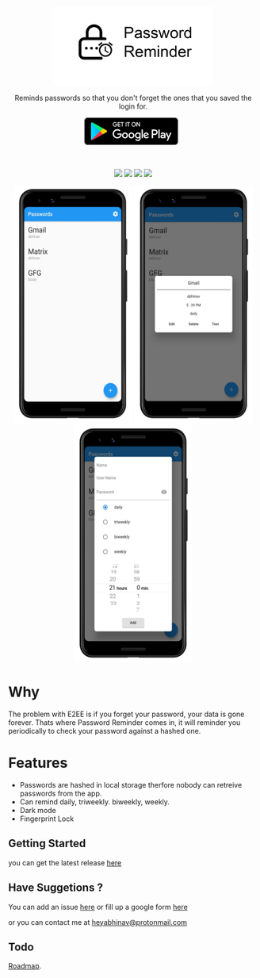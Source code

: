 <br>

<p align='center'>
<img height="158"  src="fastlane/metadata/android/en-US/images/featureGraphic.png"/>
</p>

<p align='center'>
Reminds passwords so that you don't forget the ones that you saved the login for.
</p>

<p align='center'>
    <a href='https://play.google.com/store/apps/details?id=com.abhinavmarwaha.passwordreminder'>
        <img  height="56"  alt='Get it on Google Play' style="padding-right:8px;" src='assets/get-it-on-play-store.png' />
    </a>
</p>

<br>

<p align='center'>
    <img src="https://img.shields.io/github/license/abhinavmarwaha/passwordreminder"/>
    <img src="https://img.shields.io/github/v/release/abhinavmarwaha/passwordreminder?include_prereleases"/>
    <img src="https://img.shields.io/github/downloads/abhinavmarwaha/passwordreminder/total"/> 
    <a href="https://codemagic.io/apps/5f572d13e2db274f69c660d1/5f572d13e2db274f69c660d0/latest_build"><img src="https://api.codemagic.io/apps/5f572d13e2db274f69c660d1/5f572d13e2db274f69c660d0/status_badge.svg"/></a>
</p>

<p align='center'> 
    <img src="fastlane/metadata/android/en-US/images/phoneScreenshots/1.png" height=480px/>
    <img src="fastlane/metadata/android/en-US/images/phoneScreenshots/2.png" height=480px/>
    <img src="fastlane/metadata/android/en-US/images/phoneScreenshots/3.png" height=480px/> 
</p>


# Why

The problem with E2EE is if you forget your password, your data is gone forever. Thats where Password Reminder comes in, it will reminder you periodically to check your password against a hashed one.

# Features

* Passwords are hashed in local storage therfore nobody can retreive passwords from the app.
* Can remind daily, triweekly. biweekly, weekly.
* Dark mode
* Fingerprint Lock

## Getting Started

you can get the latest release [here](https://github.com/abhinavmarwaha/passwordreminder/releases)

## Have Suggetions ?

You can add an issue [here](https://github.com/abhinavmarwaha/passwordreminder/issues) or fill up a google form [here](https://forms.gle/2Z9JiPAFSqsuu4zg6)

or you can contact me at heyabhinav@protonmail.com

## Todo

[Roadmap](https://github.com/abhinavmarwaha/passwordreminder/projects/2).
